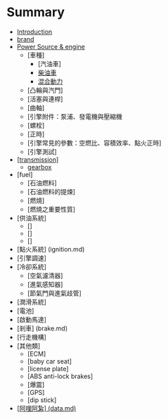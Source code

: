 # Summary

* [Introduction](README.md)
* [brand](brand.md)
* [Power Source & engine](engine.md)
   * [車種]
       * [汽油車]
       * [柴油車](diesel_engine.md)
       * [混合動力](hybrid.md)
   * [凸輪與汽門]
   * [活塞與連桿]
   * [曲軸]
   * [引擎附件：泵浦、發電機與壓縮機
   * [螺栓]
   * [正時]
   * [引擎常見的參數：空燃比、容積效率、點火正時]
   * [引擎測試]
* [[transmission]     ](transmission.md)
   * [gearbox](gearbox.md)
* [fuel] 
   * [石油燃料] 
   * [石油燃料的提煉] 
   * [燃燒] 
   * [燃燒之重要性質] 
* [供油系統]
   * []
   * []
   * []
* [點火系統] (ignition.md)
* [引擎調速]
* [冷卻系統]
   * [空氣濾清器]
   * [進氣感知器]
   * [節氣門與進氣歧管]
* [潤滑系統]
* [電池] 
* [啟動馬達]
* [剎車] (brake.md)
* [行走機構] 
* [其他類] 
   * [ECM]
   * [baby car seat]
   * [license plate] 
   * [ABS anti-lock brakes] 
   * [爆震]
   * [GPS]
   * [dip stick]
* [[阿哩阿紮] (data.md)](a_li_a_7d2e5d__data__md.md)

